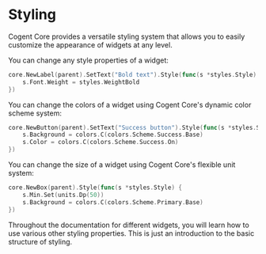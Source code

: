 # Styling

Cogent Core provides a versatile styling system that allows you to easily customize the appearance of widgets at any level.

You can change any style properties of a widget:

```Go
core.NewLabel(parent).SetText("Bold text").Style(func(s *styles.Style) {
    s.Font.Weight = styles.WeightBold
})
```

You can change the colors of a widget using Cogent Core's dynamic color scheme system:

```Go
core.NewButton(parent).SetText("Success button").Style(func(s *styles.Style) {
    s.Background = colors.C(colors.Scheme.Success.Base)
    s.Color = colors.C(colors.Scheme.Success.On)
})
```

You can change the size of a widget using Cogent Core's flexible unit system:

```Go
core.NewBox(parent).Style(func(s *styles.Style) {
    s.Min.Set(units.Dp(50))
    s.Background = colors.C(colors.Scheme.Primary.Base)
})
```

Throughout the documentation for different widgets, you will learn how to use various other styling properties. This is just an introduction to the basic structure of styling.
